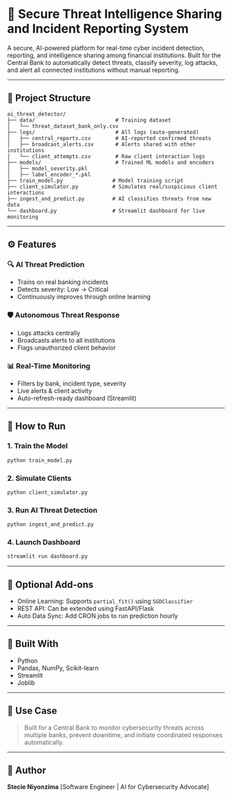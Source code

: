 # 🔐 Secure Threat Intelligence Sharing and Incident Reporting System

A secure, AI-powered platform for real-time cyber incident detection, reporting, and intelligence sharing among financial institutions. Built for the Central Bank to automatically detect threats, classify severity, log attacks, and alert all connected institutions without manual reporting.

---

## 📁 Project Structure

```
ai_threat_detector/
├── data/                          # Training dataset
│   └── threat_dataset_bank_only.csv
├── logs/                          # All logs (auto-generated)
│   ├── central_reports.csv        # AI-reported confirmed threats
│   ├── broadcast_alerts.csv       # Alerts shared with other institutions
│   └── client_attempts.csv        # Raw client interaction logs
├── models/                        # Trained ML models and encoders
│   ├── model_severity.pkl
│   ├── label_encoder_*.pkl
├── train_model.py                # Model training script
├── client_simulator.py           # Simulates real/suspicious client interactions
├── ingest_and_predict.py         # AI classifies threats from new data
└── dashboard.py                  # Streamlit dashboard for live monitoring
```

---

## ⚙️ Features

### 🔍 AI Threat Prediction

* Trains on real banking incidents
* Detects severity: Low → Critical
* Continuously improves through online learning

### 🛡️ Autonomous Threat Response

* Logs attacks centrally
* Broadcasts alerts to all institutions
* Flags unauthorized client behavior

### 📊 Real-Time Monitoring

* Filters by bank, incident type, severity
* Live alerts & client activity
* Auto-refresh-ready dashboard (Streamlit)

---

## 🚀 How to Run

### 1. Train the Model

```bash
python train_model.py
```

### 2. Simulate Clients

```bash
python client_simulator.py
```

### 3. Run AI Threat Detection

```bash
python ingest_and_predict.py
```

### 4. Launch Dashboard

```bash
streamlit run dashboard.py
```

---

## 🔁 Optional Add-ons

* Online Learning: Supports `partial_fit()` using `SGDClassifier`
* REST API: Can be extended using FastAPI/Flask
* Auto Data Sync: Add CRON jobs to run prediction hourly

---

## 🤖 Built With

* Python
* Pandas, NumPy, Scikit-learn
* Streamlit
* Joblib

---

## 📌 Use Case

> Built for a Central Bank to monitor cybersecurity threats across multiple banks, prevent downtime, and initiate coordinated responses automatically.

---

## 👤 Author

**Stecie Niyonzima**
\[Software Engineer | AI for Cybersecurity Advocate]
